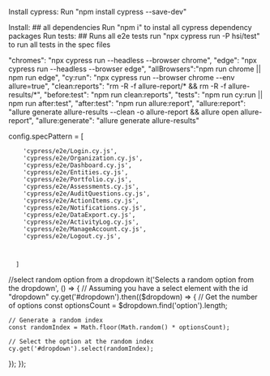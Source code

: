 Install cypress: 
Run "npm install cypress --save-dev"


Install: ## all dependencies
Run "npm i" to instal all cypress dependency packages
Run tests: ## Runs all e2e tests
run "npx cypress run -P  hsi/test" to run all tests in the spec files


 "chromes": "npx cypress run --headless --browser chrome",
    "edge": "npx cypress run --headless --browser edge",
    "allBrowsers":"npm run chrome || npm run edge",
    "cy:run": "npx cypress run --browser chrome --env allure=true",
    "clean:reports": "rm -R -f allure-report/* && rm -R -f allure-results/*",
    "before:test": "npm run clean:reports",
    "tests": "npm run cy:run || npm run after:test",
    "after:test": "npm run allure:report",
    "allure:report": "allure generate allure-results --clean -o allure-report && allure open allure-report",
    "allure:generate": "allure generate allure-results"





   config.specPattern = [

        'cypress/e2e/Login.cy.js',
        'cypress/e2e/Organization.cy.js',
        'cypress/e2e/Dashboard.cy.js',
        'cypress/e2e/Entities.cy.js',
        'cypress/e2e/Portfolio.cy.js',
        'cypress/e2e/Assessments.cy.js',
        'cypress/e2e/AuditQuestions.cy.js',
        'cypress/e2e/ActionItems.cy.js',
        'cypress/e2e/Notifications.cy.js',
        'cypress/e2e/DataExport.cy.js',
        'cypress/e2e/ActivityLog.cy.js',
        'cypress/e2e/ManageAccount.cy.js',
        'cypress/e2e/Logout.cy.js',
        
       

      ]

//select random option from a dropdown
it('Selects a random option from the dropdown', () => {
  // Assuming you have a select element with the id "dropdown"
  cy.get('#dropdown').then(($dropdown) => {
    // Get the number of options
    const optionsCount = $dropdown.find('option').length;

    // Generate a random index
    const randomIndex = Math.floor(Math.random() * optionsCount);

    // Select the option at the random index
    cy.get('#dropdown').select(randomIndex);
  });
});


        
      


        









